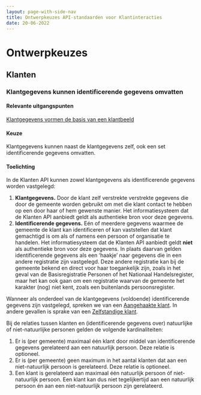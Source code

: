 ```yaml
---
layout: page-with-side-nav
title: Ontwerpkeuzes API-standaarden voor Klantinteracties
date: 20-06-2022
---
```


# Ontwerpkeuzes

## Klanten

### Klantgegevens kunnen identificerende gegevens omvatten

#### Relevante uitgangspunten

[Klantgegevens vormen de basis van een klantbeeld](/uitgangspunten.md#KLUIT02---Klantgegevens-vormen-de-basis-van-een-klantbeeld)

#### Keuze

Klantgegevens kunnen naast de klantgegevens zelf, ook een set identificerende gegevens omvatten.

#### Toelichting

In de Klanten API kunnen zowel klantgegevens als identificerende gegevens worden vastgelegd:

1. __Klantgegevens.__ Door de klant zelf verstrekte verstrekte gegevens die door de gemeente worden gebruikt om met die klant contact te hebben op een door haar of hem gewenste manier. Het informatiesysteem dat de Klanten API aanbiedt geldt als authentieke bron voor deze gegevens.
2. __Identificerende gegevens.__ Eén of meerdere gegevens waarmee de gemeente de klant kan identificeren of kan vaststellen dat klant gemachtigd is om als of namens een persoon of organisatie te handelen. Het informatiesysteem dat de Klanten API aanbiedt geldt __niet__ als authentieke bron voor deze gegevens. In plaats daarvan gelden identificerende gegevens als een ‘haakje’ naar gegevens die in een andere registratie zijn vastgelegd. Deze andere registratie kan bij de gemeente bekend en direct voor haar toegankelijk zijn, zoals in het geval van de Basisregistratie Personen of het Nationaal Handelsregister, maar het kan ook gaan om een registratie waarvan de gemeente het karakter (nog) niet kent, zoals een buitenlands persoonsregister.

Wanneer als onderdeel van de klantgegevens (voldoende) identificerende gegevens zijn vastgelegd, spreken we van een [Aangehaakte klant](/begrippen.md#aangehaakte-klant). In andere gevallen is sprake van een [Zelfstandige klant](/begrippen.md#zelfstandige-klant).

Bij de relaties tussen klanten en (identificerende gegevens over) natuurlijke of niet-natuurlijke personen gelden de volgende kardinaliteiten:

1.	Er is (per gemeente) maximaal één klant door middel van identificerende gegevens gerelateerd aan een natuurlijk persoon. Deze relatie is optioneel.
2.	Er is (per gemeente) geen maximum in het aantal klanten dat aan een niet-natuurlijk persoon is gerelateerd. Deze relatie is optioneel.
3.	Een klant is gerelateerd aan maximaal één natuurlijk persoon óf niet-natuurlijk persoon. Een klant kan dus niet tegelijkertijd aan een natuurlijk persoon én aan een niet-natuurlijk persoon zijn gerelateerd.

